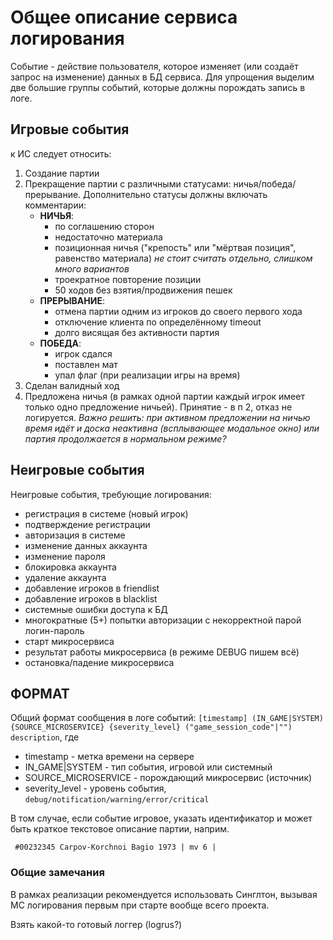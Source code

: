 # Общее описание сервиса логирования

Событие - действие пользователя, которое изменяет (или создаёт запрос на изменение) данных в БД сервиса.
Для упрощения выделим две большие группы событий, которые должны порождать запись в логе.

## Игровые события

к ИС следует относить:

1. Создание партии
2. Прекращение партии с различными статусами: ничья/победа/прерывание. Дополнительно статусы должны включать комментарии:
   * **НИЧЬЯ**:
     * по соглашению сторон
     * недостаточно материала
     * позиционная ничья ("крепость" или "мёртвая позиция", равенство материала)  *не стоит считать отдельно, слишком много вариантов*
     * троекратное повторение позиции
     * 50 ходов без взятия/продвижения пешек
   * **ПРЕРЫВАНИЕ**:
     * отмена партии одним из игроков до своего первого хода
     * отключение клиента по определённому timeout
     * долго висящая без активности партия
   * **ПОБЕДА**:
     * игрок сдался
     * поставлен мат
     * упал флаг (при реализации игры на время)
3. Сделан валидный ход
4. Предложена ничья (в рамках одной партии каждый игрок имеет только одно предложение ничьей). Принятие - в п 2,  отказ не логируется.
*Важно решить: при активном предложении на ничью время идёт и доска неактивна (всплывающее модальное окно) или партия продолжается в нормальном режиме?*

## Неигровые события

Неигровые события, требующие логирования:

* регистрация в системе  (новый игрок)
* подтверждение регистрации
* авторизация в системе
* изменение данных аккаунта
* изменение пароля
* блокировка аккаунта
* удаление аккаунта
* добавление игроков в friendlist
* добавление игроков в blacklist
* системные ошибки доступа к БД
* многократные (5+) попытки авторизации с некорректной парой логин-пароль
* старт микросервиса
* результат работы микросервиса (в режиме DEBUG пишем всё)
* остановка/падение микросервиса

## ФОРМАТ

Общий формат сообщения в логе событий:
```[timestamp] (IN_GAME|SYSTEM) {SOURCE_MICROSERVICE} {severity_level} ("game_session_code"|"") description```, где

* timestamp -  метка времени на сервере
* IN_GAME|SYSTEM - тип события, игровой или системный
* SOURCE_MICROSERVICE - порождающий микросервис (источник)
* severity_level - уровень события, `debug/notification/warning/error/critical`

В том случае, если событие игровое, указать идентификатор и может быть краткое текстовое описание партии, наприм.

```text
 #00232345 Carpov-Korchnoi Bagio 1973 | mv 6 |
```

### Общие замечания

В рамках реализации рекомендуется использовать Синглтон, вызывая МС логирования первым при старте вообще всего проекта.

Взять какой-то готовый логгер (logrus?)
